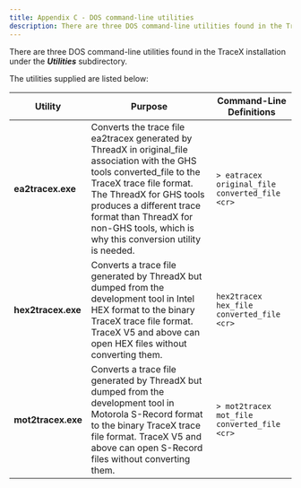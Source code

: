 ```yaml
---
title: Appendix C - DOS command-line utilities
description: There are three DOS command-line utilities found in the TraceX installation under the Utilities subdirectory. 
---
```



There are three DOS command-line utilities found in the TraceX installation under the ***Utilities*** subdirectory.

The utilities supplied are listed below:

| **Utility**				               | **Purpose**                               | **Command-Line Definitions** |
| -------------------------------- | ----------------------------------------- | ---------------------------- |
| **ea2tracex.exe**                | Converts the trace file ea2tracex generated by ThreadX in original_file association with the GHS tools converted_file to the TraceX trace file format. The ThreadX for GHS tools produces a different trace format than ThreadX for non-GHS tools, which is why this conversion utility is needed. | ``` > eatracex original_file converted_file <cr> ``` | 
**hex2tracex.exe** | Converts a trace file generated by ThreadX but dumped from the development tool in Intel HEX format to the binary TraceX trace file format. TraceX V5 and above can open HEX files without converting them. | ``` hex2tracex hex_file converted_file <cr> ``` | 
**mot2tracex.exe** | Converts a trace file generated by ThreadX but dumped from the development tool in  Motorola S-Record format to the binary TraceX trace file format. TraceX V5 and above can open S-Record files without converting them. | ``` > mot2tracex mot_file converted_file <cr> ```|